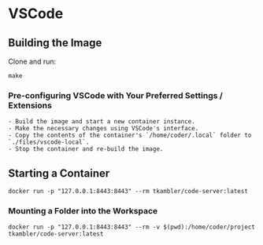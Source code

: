 # VSCode

## Building the Image

Clone and run:

    make

### Pre-configuring VSCode with Your Preferred Settings / Extensions

    - Build the image and start a new container instance.
    - Make the necessary changes using VSCode's interface.
    - Copy the contents of the container's `/home/coder/.local` folder to `./files/vscode-local`.
    - Stop the container and re-build the image.

## Starting a Container

    docker run -p "127.0.0.1:8443:8443" --rm tkambler/code-server:latest

### Mounting a Folder into the Workspace

    docker run -p "127.0.0.1:8443:8443" --rm -v $(pwd):/home/coder/project tkambler/code-server:latest
